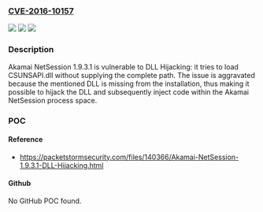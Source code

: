 ### [CVE-2016-10157](https://cve.mitre.org/cgi-bin/cvename.cgi?name=CVE-2016-10157)
![](https://img.shields.io/static/v1?label=Product&message=n%2Fa&color=blue)
![](https://img.shields.io/static/v1?label=Version&message=n%2Fa&color=blue)
![](https://img.shields.io/static/v1?label=Vulnerability&message=n%2Fa&color=brighgreen)

### Description

Akamai NetSession 1.9.3.1 is vulnerable to DLL Hijacking: it tries to load CSUNSAPI.dll without supplying the complete path. The issue is aggravated because the mentioned DLL is missing from the installation, thus making it possible to hijack the DLL and subsequently inject code within the Akamai NetSession process space.

### POC

#### Reference
- https://packetstormsecurity.com/files/140366/Akamai-NetSession-1.9.3.1-DLL-Hijacking.html

#### Github
No GitHub POC found.

